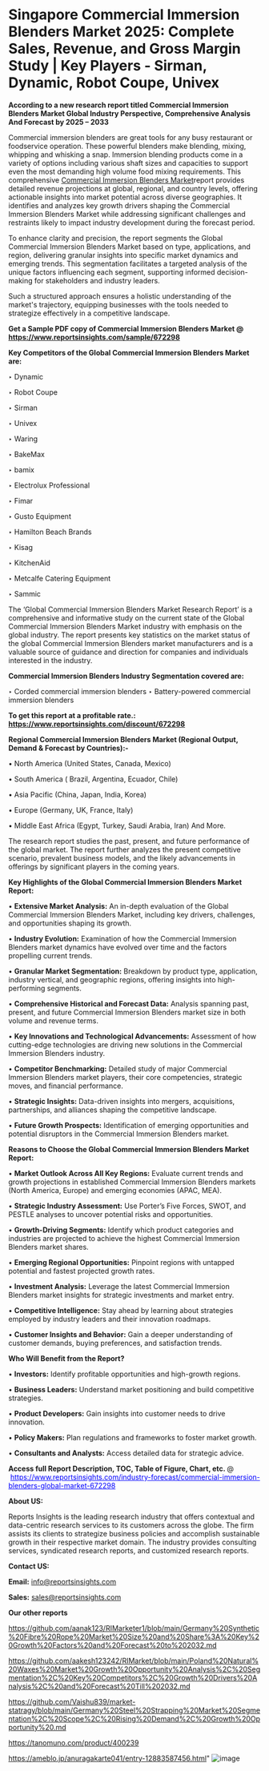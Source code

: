 # Singapore Commercial Immersion Blenders Market 2025: Complete Sales, Revenue, and Gross Margin Study | Key Players - Sirman, Dynamic, Robot Coupe, Univex

<strong>According to a new research report titled Commercial Immersion Blenders Market Global Industry Perspective, Comprehensive Analysis And Forecast by 2025 – 2033</strong>

Commercial immersion blenders are great tools for any busy restaurant or foodservice operation. These powerful blenders make blending, mixing, whipping and whisking a snap. Immersion blending products come in a variety of options including various shaft sizes and capacities to support even the most demanding high volume food mixing requirements. This comprehensive <a href=https://www.reportsinsights.com/sample/672298>Commercial Immersion Blenders Market</a>report provides detailed revenue projections at global, regional, and country levels, offering actionable insights into market potential across diverse geographies. It identifies and analyzes key growth drivers shaping the Commercial Immersion Blenders Market while addressing significant challenges and restraints likely to impact industry development during the forecast period.

To enhance clarity and precision, the report segments the Global Commercial Immersion Blenders Market based on type, applications, and region, delivering granular insights into specific market dynamics and emerging trends. This segmentation facilitates a targeted analysis of the unique factors influencing each segment, supporting informed decision-making for stakeholders and industry leaders.

Such a structured approach ensures a holistic understanding of the market's trajectory, equipping businesses with the tools needed to strategize effectively in a competitive landscape.

<strong>Get a Sample PDF copy of Commercial Immersion Blenders Market </strong><strong>@<a href=https://www.reportsinsights.com/sample/672298 style=color:#0000ff;> https://www.reportsinsights.com/sample/672298</a></strong></font>

<strong>Key Competitors of the Global Commercial Immersion Blenders Market are:</strong>

‣ Dynamic

‣ Robot Coupe

‣ Sirman

‣ Univex

‣ Waring

‣ BakeMax

‣ bamix

‣ Electrolux Professional

‣ Fimar

‣ Gusto Equipment

‣ Hamilton Beach Brands

‣ Kisag

‣ KitchenAid

‣ Metcalfe Catering Equipment

‣ Sammic

The ‘Global Commercial Immersion Blenders Market Research Report’ is a comprehensive and informative study on the current state of the Global Commercial Immersion Blenders Market industry with emphasis on the global industry. The report presents key statistics on the market status of the global Commercial Immersion Blenders market manufacturers and is a valuable source of guidance and direction for companies and individuals interested in the industry.

<strong>Commercial Immersion Blenders Industry Segmentation covered are:</strong>

‣ Corded commercial immersion blenders
‣ Battery-powered commercial immersion blenders

<strong>To get this report at a profitable rate.: <a href=https://www.reportsinsights.com/discount/672298 style=color:#0000ff;>https://www.reportsinsights.com/discount/672298</a></strong></font>

<strong>Regional Commercial Immersion Blenders Market (Regional Output, Demand &amp; Forecast by Countries):-</strong>

• North America (United States, Canada, Mexico)

• South America ( Brazil, Argentina, Ecuador, Chile)

• Asia Pacific (China, Japan, India, Korea)

• Europe (Germany, UK, France, Italy)

• Middle East Africa (Egypt, Turkey, Saudi Arabia, Iran) And More.

The research report studies the past, present, and future performance of the global market. The report further analyzes the present competitive scenario, prevalent business models, and the likely advancements in offerings by significant players in the coming years.

<strong>Key Highlights of the Global Commercial Immersion Blenders Market Report:</strong>

• <strong>Extensive Market Analysis:</strong> An in-depth evaluation of the Global Commercial Immersion Blenders Market, including key drivers, challenges, and opportunities shaping its growth.

• <strong>Industry Evolution:</strong> Examination of how the Commercial Immersion Blenders market dynamics have evolved over time and the factors propelling current trends.

• <strong>Granular Market Segmentation:</strong> Breakdown by product type, application, industry vertical, and geographic regions, offering insights into high-performing segments.

• <strong>Comprehensive Historical and Forecast Data:</strong> Analysis spanning past, present, and future Commercial Immersion Blenders market size in both volume and revenue terms.

• <strong>Key Innovations and Technological Advancements:</strong> Assessment of how cutting-edge technologies are driving new solutions in the Commercial Immersion Blenders industry.

• <strong>Competitor Benchmarking:</strong> Detailed study of major Commercial Immersion Blenders market players, their core competencies, strategic moves, and financial performance.

• <strong>Strategic Insights:</strong> Data-driven insights into mergers, acquisitions, partnerships, and alliances shaping the competitive landscape.

• <strong>Future Growth Prospects:</strong> Identification of emerging opportunities and potential disruptors in the Commercial Immersion Blenders market.

<strong>Reasons to Choose the Global Commercial Immersion Blenders Market Report:</strong>

• <strong>Market Outlook Across All Key Regions:</strong> Evaluate current trends and growth projections in established Commercial Immersion Blenders markets (North America, Europe) and emerging economies (APAC, MEA).

• <strong>Strategic Industry Assessment:</strong> Use Porter’s Five Forces, SWOT, and PESTLE analyses to uncover potential risks and opportunities.

• <strong>Growth-Driving Segments:</strong> Identify which product categories and industries are projected to achieve the highest Commercial Immersion Blenders market shares.

• <strong>Emerging Regional Opportunities:</strong> Pinpoint regions with untapped potential and fastest projected growth rates.

• <strong>Investment Analysis:</strong> Leverage the latest Commercial Immersion Blenders market insights for strategic investments and market entry.

• <strong>Competitive Intelligence:</strong> Stay ahead by learning about strategies employed by industry leaders and their innovation roadmaps.

• <strong>Customer Insights and Behavior:</strong> Gain a deeper understanding of customer demands, buying preferences, and satisfaction trends.

<strong>Who Will Benefit from the Report?</strong>

• <strong>Investors:</strong> Identify profitable opportunities and high-growth regions.

• <strong>Business Leaders:</strong> Understand market positioning and build competitive strategies.

• <strong>Product Developers:</strong> Gain insights into customer needs to drive innovation.

• <strong>Policy Makers:</strong> Plan regulations and frameworks to foster market growth.

• <strong>Consultants and Analysts:</strong> Access detailed data for strategic advice.
</ul>
<strong>Access full Report Description, TOC, Table of Figure, Chart, etc. </strong>@  <a href=https://www.reportsinsights.com/industry-forecast/commercial-immersion-blenders-global-market-672298 style=color:#0000ff;>https://www.reportsinsights.com/industry-forecast/commercial-immersion-blenders-global-market-672298</a></font>

<strong><strong>About US</strong>:</strong>

Reports Insights is the leading research industry that offers contextual and data-centric research services to its customers across the globe. The firm assists its clients to strategize business policies and accomplish sustainable growth in their respective market domain. The industry provides consulting services, syndicated research reports, and customized research reports.

<strong>Contact US:</strong>

<p class=""""><b>Email:</b> <a href=mailto:info@reportsinsights.com>info@reportsinsights.com</a></p>
<p class=""""><b>Sales:</b> <a href=mailto:sales@reportsinsights.com>sales@reportsinsights.com</a></p>

<strong>Our other reports</strong>

<a href=https://github.com/aanak123/RIMarketer1/blob/main/Germany%20Synthetic%20Fibre%20Rope%20Market%20Size%20and%20Share%3A%20Key%20Growth%20Factors%20and%20Forecast%20to%202032.md>https://github.com/aanak123/RIMarketer1/blob/main/Germany%20Synthetic%20Fibre%20Rope%20Market%20Size%20and%20Share%3A%20Key%20Growth%20Factors%20and%20Forecast%20to%202032.md</a>

<a href=https://github.com/aakesh123242/RIMarket/blob/main/Poland%20Natural%20Waxes%20Market%20Growth%20Opportunity%20Analysis%2C%20Segmentation%2C%20Key%20Competitors%2C%20Growth%20Drivers%20Analysis%2C%20and%20Forecast%20Till%202032.md>https://github.com/aakesh123242/RIMarket/blob/main/Poland%20Natural%20Waxes%20Market%20Growth%20Opportunity%20Analysis%2C%20Segmentation%2C%20Key%20Competitors%2C%20Growth%20Drivers%20Analysis%2C%20and%20Forecast%20Till%202032.md</a>

<a href=https://github.com/Vaishu839/market-statragy/blob/main/Germany%20Steel%20Strapping%20Market%20Segmentation%2C%20Scope%2C%20Rising%20Demand%2C%20Growth%20Opportunity%20.md>https://github.com/Vaishu839/market-statragy/blob/main/Germany%20Steel%20Strapping%20Market%20Segmentation%2C%20Scope%2C%20Rising%20Demand%2C%20Growth%20Opportunity%20.md</a>

<a href=https://tanomuno.com/product/400239>https://tanomuno.com/product/400239</a>

<a href=https://ameblo.jp/anuragakarte041/entry-12883587456.html>https://ameblo.jp/anuragakarte041/entry-12883587456.html</a>"
![image](https://github.com/user-attachments/assets/363168a7-2e6b-499e-a8f1-ce26db433711)
